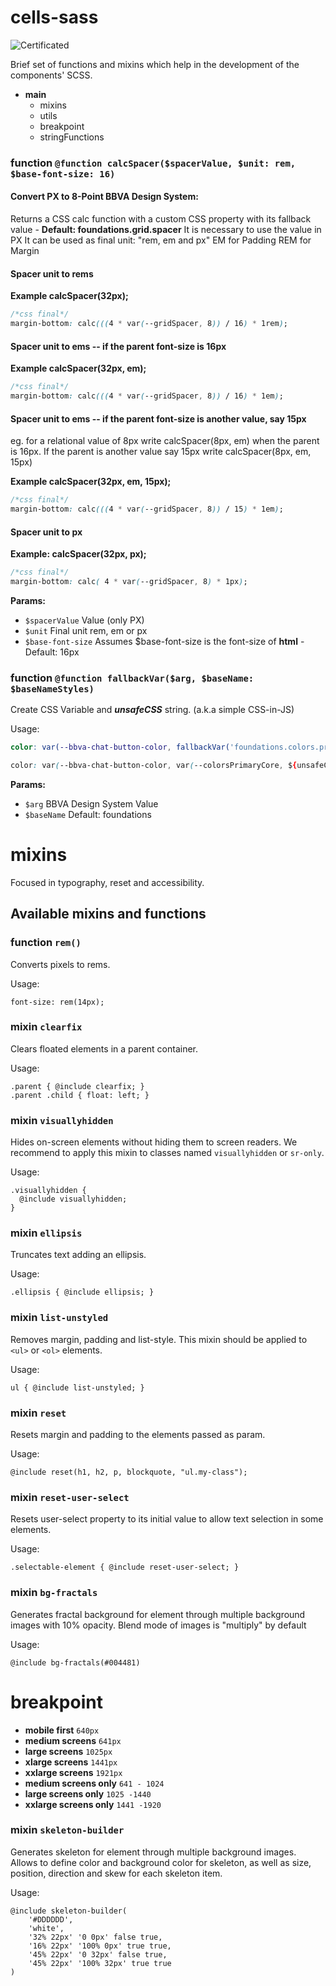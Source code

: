 # cells-sass

![Certificated](https://img.shields.io/badge/certificated-yes-brightgreen.svg)

Brief set of functions and mixins which help in the development of the components' SCSS.

* **main**
    * mixins
    * utils
    * breakpoint
    * stringFunctions


### function `@function calcSpacer($spacerValue, $unit: rem, $base-font-size: 16)`


#### Convert PX to 8-Point BBVA Design System:
Returns a CSS calc function with a custom CSS property with its fallback value - **Default: foundations.grid.spacer**
It is necessary to use the value in PX
It can be used as final unit:  "rem, em and px"
EM for Padding
REM for Margin
#### Spacer unit to rems
**Example calcSpacer(32px);**
```css
/*css final*/
margin-bottom: calc(((4 * var(--gridSpacer, 8)) / 16) * 1rem);
```
#### Spacer unit to ems -- if the parent font-size is 16px
**Example calcSpacer(32px, em);**
```css
/*css final*/
margin-bottom: calc(((4 * var(--gridSpacer, 8)) / 16) * 1em);
```
#### Spacer unit to ems -- if the parent font-size is another value, say 15px
eg. for a relational value of 8px write calcSpacer(8px, em) when the parent is 16px.
If the parent is another value say 15px write calcSpacer(8px, em, 15px)

**Example calcSpacer(32px, em, 15px);**

```css
/*css final*/
margin-bottom: calc(((4 * var(--gridSpacer, 8)) / 15) * 1em);
```

#### Spacer unit to px
**Example: calcSpacer(32px, px);**

```css
/*css final*/
margin-bottom: calc( 4 * var(--gridSpacer, 8) * 1px);
```

**Params:**

- `$spacerValue` Value (only PX)
- `$unit` Final unit rem, em or px
- `$base-font-size` Assumes $base-font-size is the font-size of **html** - Default: 16px

### function `@function fallbackVar($arg, $baseName: $baseNameStyles) `

Create CSS Variable and ***unsafeCSS*** string. (a.k.a simple CSS-in-JS)

Usage:

```scss
color: var(--bbva-chat-button-color, fallbackVar('foundations.colors.primaryCore'));
```
```css
color: var(--bbva-chat-button-color, var(--colorsPrimaryCore, ${unsafeCSS(foundations.colors.primaryCore)}));
```
**Params:**

- `$arg` BBVA Design System Value
- `$baseName` Default: foundations

# mixins
Focused in typography, reset and accessibility.

## Available mixins and functions

### function `rem()`

Converts pixels to rems.

Usage:

```
font-size: rem(14px);
```

### mixin `clearfix`

Clears floated elements in a parent container.

Usage:

```
.parent { @include clearfix; }
.parent .child { float: left; }
```

### mixin `visuallyhidden`

Hides on-screen elements without hiding them to screen readers.
We recommend to apply this mixin to classes named `visuallyhidden` or `sr-only`.

Usage:

```
.visuallyhidden {
  @include visuallyhidden;
}
```

### mixin `ellipsis`

Truncates text adding an ellipsis.

Usage:

```
.ellipsis { @include ellipsis; }
```

### mixin `list-unstyled`

Removes margin, padding and list-style. This mixin should be applied to `<ul>` or `<ol>` elements.

Usage:

```
ul { @include list-unstyled; }
```

### mixin `reset`

Resets margin and padding to the elements passed as param.

Usage:

```
@include reset(h1, h2, p, blockquote, "ul.my-class");
```

### mixin `reset-user-select`

Resets user-select property to its initial value to allow text selection in some elements.

Usage:

```
.selectable-element { @include reset-user-select; }
```

### mixin `bg-fractals`

Generates fractal background for element through multiple background images with 10% opacity. Blend mode of images is "multiply" by default

Usage:

```
@include bg-fractals(#004481)
```

# breakpoint
* **mobile first** `640px`
* **medium screens** `641px`
* **large screens** `1025px`
* **xlarge screens** `1441px`
* **xxlarge screens** `1921px`
* **medium screens only** `641 - 1024`
* **large screens only** `1025 -1440`
* **xxlarge screens only** `1441 -1920`

### mixin `skeleton-builder`

Generates skeleton for element through multiple background images. Allows to define color and background color for skeleton, as well as size, position, direction and skew for each skeleton item.

Usage:
```
@include skeleton-builder(
    '#DDDDDD',
    'white',
    '32% 22px' '0 0px' false true,
    '16% 22px' '100% 0px' true true,
    '45% 22px' '0 32px' false true,
    '45% 22px' '100% 32px' true true
)
```
